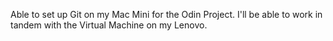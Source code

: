 Able to set up Git on my Mac Mini for the Odin Project. 
I'll be able to work in tandem with the Virtual Machine on my Lenovo.